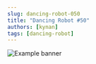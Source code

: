 ```yaml
---
slug: dancing-robot-050
title: "Dancing Robot #50"
authors: [kynan]
tags: [dancing-robot]
---
```


![Example banner](/img/stories/dancing-robot_new/050.png)
